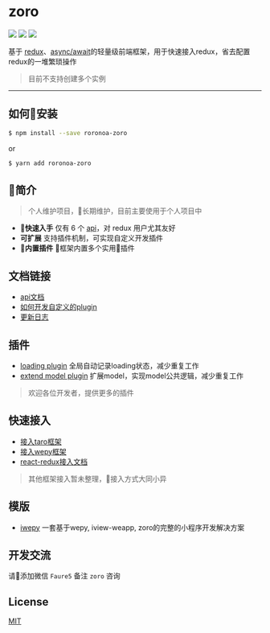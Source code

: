# zoro

[![](https://img.shields.io/npm/v/roronoa-zoro.svg?style=flat-square)](https://npmjs.org/package/roronoa-zoro) [![](https://img.shields.io/npm/dt/roronoa-zoro.svg?style=flat-square)](https://npmjs.org/package/roronoa-zoro) [![](https://img.shields.io/npm/l/roronoa-zoro.svg?style=flat-square)](https://npmjs.org/package/roronoa-zoro)

基于 [redux](https://github.com/reactjs/redux)、[async/await](https://developer.mozilla.org/en-US/docs/Web/JavaScript/Reference/Statements/async_function)的轻量级前端框架，用于快速接入redux，省去配置redux的一堆繁琐操作

> 目前不支持创建多个实例

---

## 如何安装
```bash
$ npm install --save roronoa-zoro
```

or

```bash
$ yarn add roronoa-zoro
```

## 简介

> 个人维护项目，长期维护，目前主要使用于个人项目中

* **快速入手** 仅有 6 个 [api](https://github.com/FaureWu/zoro/tree/master/doc/API.md)，对 redux 用户尤其友好
* **可扩展** 支持插件机制，可实现自定义开发插件
* **内置插件** 框架内置多个实用插件

## 文档链接

* [api文档](https://github.com/FaureWu/zoro/tree/master/doc/API.md)
* [如何开发自定义的plugin](https://github.com/FaureWu/zoro/tree/master/doc/PLUGIN.md)
* [更新日志](https://github.com/FaureWu/zoro/tree/master/doc/CHANGELOG.md)

## 插件
* [loading plugin](https://github.com/FaureWu/zoro/tree/master/doc/LOADING-PLUGIN.md) 全局自动记录loading状态，减少重复工作
* [extend model plugin](https://github.com/FaureWu/zoro/tree/master/doc/EXTEND-MODEL-PLUGIN.md) 扩展model，实现model公共逻辑，减少重复工作

> 欢迎各位开发者，提供更多的插件

## 快速接入

* [接入taro框架](https://github.com/FaureWu/zoro/tree/master/doc/TARO.md)
* [接入wepy框架](https://github.com/FaureWu/zoro/tree/master/doc/WEPY.md)
* [react-redux接入文档](https://github.com/FaureWu/zoro/tree/master/doc/REACT-REDUX.md)

> 其他框架接入暂未整理，接入方式大同小异

## 模版

* [iwepy](https://github.com/FaureWu/iwepy) 一套基于wepy, iview-weapp, zoro的完整的小程序开发解决方案

## 开发交流

请添加微信 `Faure5` 备注 `zoro` 咨询

## License

[MIT](https://tldrlegal.com/license/mit-license)

